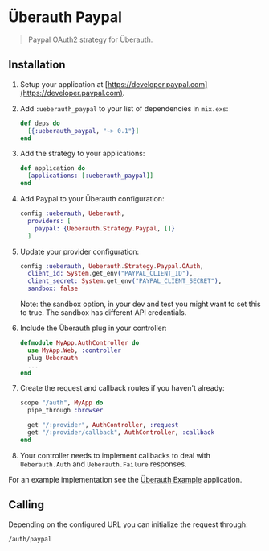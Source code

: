# Überauth Paypal

> Paypal OAuth2 strategy for Überauth.

## Installation

1. Setup your application at [https://developer.paypal.com](https://developer.paypal.com).

1. Add `:ueberauth_paypal` to your list of dependencies in `mix.exs`:

    ```elixir
    def deps do
      [{:ueberauth_paypal, "~> 0.1"}]
    end
    ```

1. Add the strategy to your applications:

    ```elixir
    def application do
      [applications: [:ueberauth_paypal]]
    end
    ```

1. Add Paypal to your Überauth configuration:

    ```elixir
    config :ueberauth, Ueberauth,
      providers: [
        paypal: {Ueberauth.Strategy.Paypal, []}
      ]
    ```

1.  Update your provider configuration:

    ```elixir
    config :ueberauth, Ueberauth.Strategy.Paypal.OAuth,
      client_id: System.get_env("PAYPAL_CLIENT_ID"),
      client_secret: System.get_env("PAYPAL_CLIENT_SECRET"),
      sandbox: false
    ```
    Note: the sandbox option, in your dev and test you might want to set this to true. The sandbox has different API credentials.
    
1.  Include the Überauth plug in your controller:

    ```elixir
    defmodule MyApp.AuthController do
      use MyApp.Web, :controller
      plug Ueberauth
      ...
    end
    ```

1.  Create the request and callback routes if you haven't already:

    ```elixir
    scope "/auth", MyApp do
      pipe_through :browser

      get "/:provider", AuthController, :request
      get "/:provider/callback", AuthController, :callback
    end
    ```

1. Your controller needs to implement callbacks to deal with `Ueberauth.Auth` and `Ueberauth.Failure` responses.

For an example implementation see the [Überauth Example](https://github.com/ueberauth/ueberauth_example) application.

## Calling

Depending on the configured URL you can initialize the request through:

    /auth/paypal

